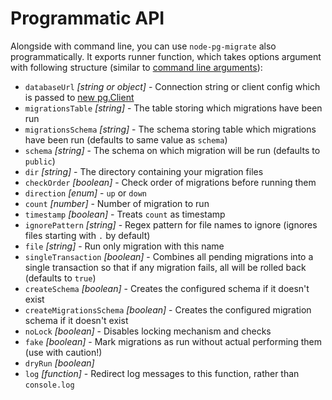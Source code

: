 # Programmatic API

Alongside with command line, you can use `node-pg-migrate` also programmatically. It exports runner function,
which takes options argument with following structure (similar to [command line arguments](cli.md#configuration)):

- `databaseUrl` _[string or object]_ - Connection string or client config which is passed to [new pg.Client](https://node-postgres.com/api/client#new-client-config-object-)
- `migrationsTable` _[string]_ - The table storing which migrations have been run
- `migrationsSchema` _[string]_ - The schema storing table which migrations have been run (defaults to same value as `schema`)
- `schema` _[string]_ - The schema on which migration will be run (defaults to `public`)
- `dir` _[string]_ - The directory containing your migration files
- `checkOrder` _[boolean]_ - Check order of migrations before running them
- `direction` _[enum]_ - `up` or `down`
- `count` _[number]_ - Number of migration to run
- `timestamp` _[boolean]_ - Treats `count` as timestamp
- `ignorePattern` _[string]_ - Regex pattern for file names to ignore (ignores files starting with `.` by default)
- `file` _[string]_ - Run only migration with this name
- `singleTransaction` _[boolean]_ - Combines all pending migrations into a single transaction so that if any migration fails, all will be rolled back (defaults to `true`)
- `createSchema` _[boolean]_ - Creates the configured schema if it doesn't exist
- `createMigrationsSchema` _[boolean]_ - Creates the configured migration schema if it doesn't exist
- `noLock` _[boolean]_ - Disables locking mechanism and checks
- `fake` _[boolean]_ - Mark migrations as run without actual performing them (use with caution!)
- `dryRun` _[boolean]_
- `log` _[function]_ - Redirect log messages to this function, rather than `console.log`
